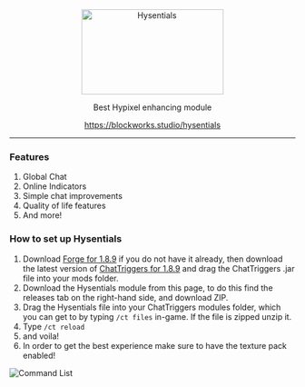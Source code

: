 <div align="center"><a href="https://blockworks.studio/Hysentialshood"><img src="https://images.squarespace-cdn.com/content/619d5faaeb58a3631d126088/1662831672332-OEEUYFY7SK1P9EEAVJV3/hysentials-1.png?format=1500w" alt="Hysentials" width="250", height="150" /></a>
    <p>Best Hypixel enhancing module</p>
    <p><a href="https://blockworks.studio/hysentials" target="_blank">https://blockworks.studio/hysentials</a></p>
    <hr /></div>
<h3 style="text-align: left;">Features</h3>
<ol>
    <li>Global Chat</li>
    <li>Online Indicators</li>
    <li>Simple chat improvements</li>
    <li>Quality of life features</li>
    <li>And more!</li>
</ol>
<h3 style="text-align: left;">How to set up Hysentials</h3>
<ol>
    <li>Download <a href="https://files.minecraftforge.net/net/minecraftforge/forge/index_1.8.9.html">Forge for 1.8.9</a> if you do not have it already, then download the latest version of <a href="https://www.chattriggers.com/">ChatTriggers for 1.8.9</a> and drag the ChatTriggers .jar file into your mods folder.</li>
    <li>Download the Hysentials module from this page, to do this find the releases tab on the right-hand side, and download ZIP.</li>
    <li>Drag the Hysentials file into your ChatTriggers modules folder, which you can get to by typing <code>/ct files</code> in-game. If the file is zipped unzip it.</li>
    <li>Type <code>/ct reload</code></li>
    <li>and voila!</li>
    <li>In order to get the best experience make sure to have the texture pack enabled!
</ol>
<p><img src="https://cdn.discordapp.com/attachments/892855430177509386/1051647344380215386/image.png" alt="Command List" /></p>
